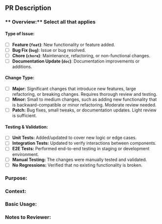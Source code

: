 <!-- This is helper text. It won't appear in the rendered output, but it will be visible when editing the Markdown file. -->

## **PR Description**

### ** Overview:** Select all that applies

#### **Type of Issue:**

- [ ] **Feature (`feat`)**: New functionality or feature added.
- [ ] **Bug Fix (`bug`)**: Issue or bug resolved.
- [ ] **Chore (`chore`)**: Maintenance, refactoring, or non-functional changes.
- [ ] **Documentation Update (`doc`)**: Documentation improvements or additions.

#### **Change Type:**

- [ ] **Major:** Significant changes that introduce new features, large refactoring, or breaking changes. Requires thorough review and testing.
- [ ] **Minor:** Small to medium changes, such as adding new functionality that is backward-compatible or minor refactoring. Moderate review needed.
- [ ] **Patch:** Bug fixes, small tweaks, or documentation updates. Light review is sufficient.

#### **Testing & Validation:**

- [ ] **Unit Tests:** Added/updated to cover new logic or edge cases.
- [ ] **Integration Tests:** Updated to verify interactions between components.
- [ ] **E2E Tests:** Performed end-to-end testing in staging or development environment.
- [ ] **Manual Testing:** The changes were manually tested and validated.
- [ ] **No Regressions:** Verified that no existing functionality is broken.

### **Purpose:**

<!-- Describe the problem being solved and how the changes address it. -->
<!-- Example: -->
<!--
This PR addresses an issue where the application fails to handle edge cases in the user profile update functionality. Specifically, the system was not correctly validating certain user input fields, leading to potential data corruption. The changes in this PR introduce more robust validation logic to ensure data integrity and prevent these errors.
-->

### **Context:**

<!-- Provide relevant links to Jira issues, design documents, or previous discussions on Slack. -->
<!-- Example: -->
<!--
- **Jira Issue:** [SKILLS-1000: User Profile Update Validation](https://jsw.ibm.com/browse/SKILLS-1000)
- **Design Document:** [User Profile Validation Update](https://box.com)
- **Previous Discussions:** [Slack Discussion on User Profile Validation](https://cognitive-app.slack.com/archives/C0765Q5FLR4/p1724076982965119)
-->

### **Basic Usage:**

<!-- Describe if there’s any change to basic usage. Mention if the README or CONTRIBUTING docs need to be updated to reflect these changes. -->
<!-- Example: -->
<!--
No changes have been made to the basic usage of the user profile update functionality. The validation logic has been enhanced internally, but the API and user interface remain the same. The README and CONTRIBUTING documentation have been reviewed, and no updates are necessary as the changes are backward-compatible.
-->

### **Notes to Reviewer:**

<!-- Use this section to provide important information to the reviewer. Highlight specific areas of the code where you would like the reviewer to focus their attention. -->
<!-- Example: -->
<!--
-  **Specific Areas to Focus:** Please pay close attention to the new validation logic in `UserProfileService.java`. This part of the code handles edge cases that could impact user data integrity. I'm particularly concerned about how it interacts with the existing data pipeline.
- **Known Issues/Limitations:** Currently, the solution does not handle cases where the user input exceeds 500 characters. I'm aware of this limitation and plan to address it in a future PR.
- **Requested Feedback:**  Please provide feedback on the approach taken to refactor the `OrderProcessor` class. Specifically, let me know if you think the new design improves readability and maintainability compared to the previous implementation.
-->
